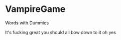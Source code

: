 VampireGame
===========

Words with Dummies


It's fucking great you should all bow down to it oh yes
